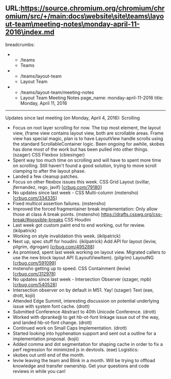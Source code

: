 URL:https://source.chromium.org/chromium/chromium/src/+/main:docs\website\site\teams\layout-team\meeting-notes\monday-april-11-2016\index.md
---
breadcrumbs:
- - /teams
  - Teams
- - /teams/layout-team
  - Layout Team
- - /teams/layout-team/meeting-notes
  - Layout Team Meeting Notes
page_name: monday-april-11-2016
title: Monday, April 11, 2016
---

Updates since last meeting (on Monday, April 4, 2016):
Scrolling
- Focus on root layer scrolling for now. The top most element, the
layout view, (frame view contains layout view, both are scrollable
areas. Frame view has special magic, plan is to have LayoutView handle
scrolls using the standard ScrollableContainer logic. Been ongoing for
awhile, skobes has done most of the work but has been pulled into
other things. (szager)
CSS Flexbox (cbiesinger)
- Spent way too much time on scrolling and will have to spent more time
on scrolling. Still haven't found a good solution, trying to move
scroll clamping to after the layout phase.
- Landed a few cleanup patches.
- Focus on other flexbox issues this week.
CSS Grid Layout (svillar, jfernandez, rego, javif)
\[[crbug.com/79180](https://crbug.com/79180)\]
- No updates since last week -
CSS Multi-column (mstensho) \[[crbug.com/334335](https://crbug.com/334335)\]
- Fixed multicol assertion failures. (mstensho)
- Improved the forced fragmentainer break implementation: Only allow
those at class A break points. (mstensho)
<https://drafts.csswg.org/css-break/#possible-breaks>
CSS Houdini
- Last week got custom paint end to end working, out for review.
(ikilpatrick)
- Working on style invalidation this week. (ikilpatrick)
- Next up, spec stuff for houdini. (ikilpatrick)
Add API for layout (leviw, pilgrim, dgrogan)
\[[crbug.com/495288](https://crbug.com/495288)\]
- As promised, spent last week working on layout view. Migrated callers
to use the new block layout API (LayoutViewItem). (pilgrim)
LayoutNG \[[crbug.com/591099](https://crbug.com/591099)\]
- mstensho getting up to speed.
CSS Containment (leviw) \[[crbug.com/312978](https://crbug.com/312978)\]
- No updates since last week -
Intersection Observer (szager, mpb)
\[[crbug.com/540528](https://crbug.com/540528)\]
- Intersection observer on by default in M51. Yay! (szager)
Text (eae, drott, kojii)
- Attended Edge Summit, interesting discussion on potential underlying
issue with system font cache. (drott)
- Submitted Conference Abstract to 40th Unicode Conference. (drott)
- Worked with dpranke@ to get hb-ot-font linkage issue out of the way,
and landed hb-ot-font change. (drott)
- Continued work on Small Caps Implementation. (drott)
- Started looking into hyphenation support and sent out a outline for
a implementation proposal. (kojii)
- Added comma and dot segmentation for shaping cache in order to fix
a perf regression for minimized js in devtools. (eae)
Logistics:
- skobes out until end of the month.
- leviw leaving the team and Blink in a month. Will be trying to offload
knowledge and transfer ownership. Get your questions and code reviews
in while you can!

